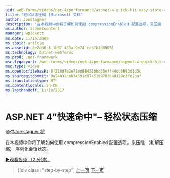 ```yaml
---
uid: web-forms/videos/net-4/performance/aspnet-4-quick-hit-easy-state-compression
title: "轻松状态压缩 |Microsoft 文档"
author: JoeStagner
description: "在本视频中你将了解如何使用 compressionEnabled 配置选项，来压缩 （和解压缩） 序列化会话状态。"
ms.author: aspnetcontent
manager: wpickett
ms.date: 11/16/2009
ms.topic: article
ms.assetid: 8e2c66c5-1b67-483a-9e74-ed67b3d85051
ms.technology: dotnet-webforms
ms.prod: .net-framework
msc.legacyurl: /web-forms/videos/net-4/performance/aspnet-4-quick-hit-easy-state-compression
msc.type: video
ms.openlocfilehash: 8f218d7e2e71ed88451bbd35eff44eb8693d1d5c
ms.sourcegitcommit: 9a9483aceb34591c97451997036a9120c3fe2baf
ms.translationtype: MT
ms.contentlocale: zh-CN
ms.lasthandoff: 11/10/2017
---
```

<a name="aspnet-4-quick-hit--easy-state-compression"></a>ASP.NET 4"快速命中"– 轻松状态压缩
====================
通过[Joe stagner 将](https://github.com/JoeStagner)

在本视频中你将了解如何使用 compressionEnabled 配置选项，来压缩 （和解压缩） 序列化会话状态。 

[&#9654;观看视频 （2 分钟）](https://channel9.msdn.com/Blogs/ASP-NET-Site-Videos/aspnet-4-quick-hit-easy-state-compression)

>[!div class="step-by-step"]
[上一页](aspnet-4-quick-hit-selective-view-state.md)
[下一页](how-do-i-use-the-viewstatemode-property-for-managing-viewstate.md)
